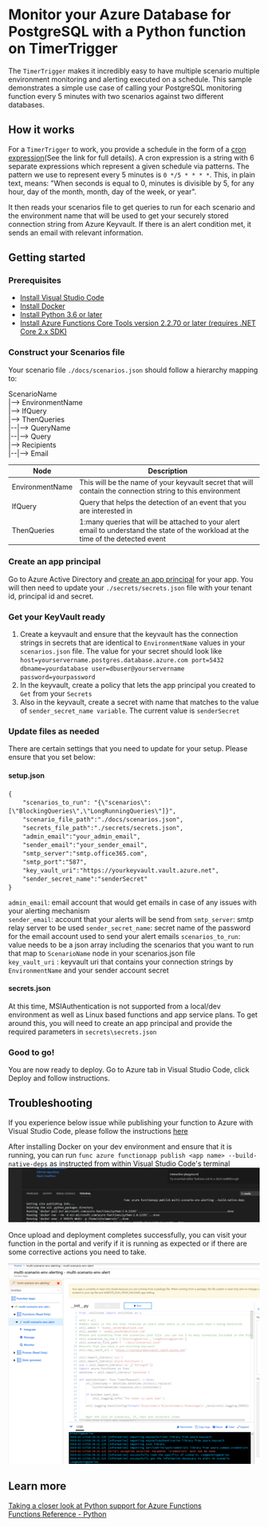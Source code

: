 # Monitor your Azure Database for PostgreSQL with a Python function on TimerTrigger

The `TimerTrigger` makes it incredibly easy to have multiple scenario multiple environment monitoring and alerting executed on a schedule. This sample demonstrates a simple use case of calling your PostgreSQL monitoring function every 5 minutes with two scenarios against two different databases.

## How it works

For a `TimerTrigger` to work, you provide a schedule in the form of a [cron expression](https://en.wikipedia.org/wiki/Cron#CRON_expression)(See the link for full details). A cron expression is a string with 6 separate expressions which represent a given schedule via patterns. The pattern we use to represent every 5 minutes is `0 */5 * * * *`. This, in plain text, means: "When seconds is equal to 0, minutes is divisible by 5, for any hour, day of the month, month, day of the week, or year".

It then reads your scenarios file to get queries to run for each scenario and the environment name that will be used to get your securely stored connection string from Azure Keyvault. If there is an alert condition met, it sends an email with relevant information.

## Getting started
### Prerequisites
* [Install Visual Studio Code](https://code.visualstudio.com/Download)
* [Install Docker](https://www.docker.com/get-started)
* [Install Python 3.6 or later](https://www.python.org/downloads/)
* [Install Azure Functions Core Tools version 2.2.70 or later (requires .NET Core 2.x SDK)](https://docs.microsoft.com/en-us/azure/azure-functions/functions-run-local#v2)

### Construct your Scenarios file
Your scenario file `./docs/scenarios.json` should follow a hierarchy mapping to:

ScenarioName  
|--> EnvironmentName  
|--> IfQuery  
|--> ThenQueries  
|--|--> QueryName  
|--|--> Query  
|--> Recipients  
|--|--> Email  

|Node|Description|
|---|---|
|EnvironmentName| This will be the name of your keyvault secret that will contain the connection string to this environment|
|IfQuery| Query that helps the detection of an event that you are interested in|
|ThenQueries| 1:many queries that will be attached to your alert email to understand the state of the workload at the time of the detected event|

### Create an app principal

Go to Azure Active Directory and [create an app principal](https://docs.microsoft.com/en-us/azure/active-directory/develop/quickstart-v1-add-azure-ad-app) for your app. You will then need to update your `./secrets/secrets.json` file with your tenant id, principal id and secret.

### Get your KeyVault ready

1. Create a keyvault and ensure that the keyvault has the connection strings in secrets that are identical to `EnvironmentName` values in your `scenarios.json` file. The value for your secret should look like `host=yourservername.postgres.database.azure.com port=5432 dbname=yourdatabase user=dbuser@yourservername password=yourpassword`  
2. In the keyvault, create a policy that lets the app principal you created to `Get` from your `Secrets`
3. Also in the keyvault, create a secret with name that matches to the value of `sender_secret_name variable`. The current value is `senderSecret`

### Update files as needed
There are certain settings that you need to update for your setup. Please ensure that you set below:
#### setup.json

`{`  
`    "scenarios_to_run": "{\"scenarios\":[\"BlockingQueries\",\"LongRunningQueries\"]}",`  
`    "scenario_file_path":"./docs/scenarios.json",`  
`    "secrets_file_path":"./secrets/secrets.json",`  
`    "admin_email":"your_admin_email",`  
`    "sender_email":"your_sender_email",`  
`    "smtp_server":"smtp.office365.com",`  
`    "smtp_port":"587",`  
`    "key_vault_uri":"https://yourkeyvault.vault.azure.net",`  
`    "sender_secret_name":"senderSecret"`  
`}`  

`admin_email`: email account that would get emails in case of any issues with your alerting mechanism  
`sender_email`: account that your alerts will be send from
`smtp_server`: smtp relay server to be used
`sender_secret_name`: secret name of the password for the email account used to send your alert emails
`scenarios_to_run`: value needs to be a json array including the scenarios that you want to run that map to `ScenarioName` node in your scenarios.json file  
`key_vault_uri` : keyvault uri that contains your connection strings by `EnvironmentName` and your sender account secret  

#### secrets.json
At this time, MSIAuthentication is not supported from a local/dev environment as well as Linux based functions and app service plans. To get around this, you will need to create an app principal and provide the required parameters in `secrets\secrets.json`

### Good to go!
You are now ready to deploy. Go to Azure tab in Visual Studio Code, click Deploy and follow instructions.

## Troubleshooting
If you experience below issue while publishing your function to Azure with Visual Studio Code, please follow the instructions [here](https://docs.microsoft.com/en-us/azure/azure-functions/functions-reference-python#publishing-to-azure)

After installing Docker on your dev environment and ensure that it is running, you can run `func azure functionapp publish <app name> --build-native-deps` as instructed from within Visual Studio Code's terminal ![package your app and publish](https://github.com/chisqrd/multi-scenario-env-alerting/blob/master/images/function_docker_deploying.png)

Once upload and deployment completes successfully, you can visit your function in the portal and verify if it is running as expected or if there are some corrective actions you need to take.

![your app published](https://github.com/chisqrd/multi-scenario-env-alerting/blob/master/images/function_deployed.png)

## Learn more
[Taking a closer look at Python support for Azure Functions](https://azure.microsoft.com/en-us/blog/taking-a-closer-look-at-python-support-for-azure-functions/)  
[Functions Reference - Python](https://docs.microsoft.com/en-us/azure/azure-functions/functions-reference-python)